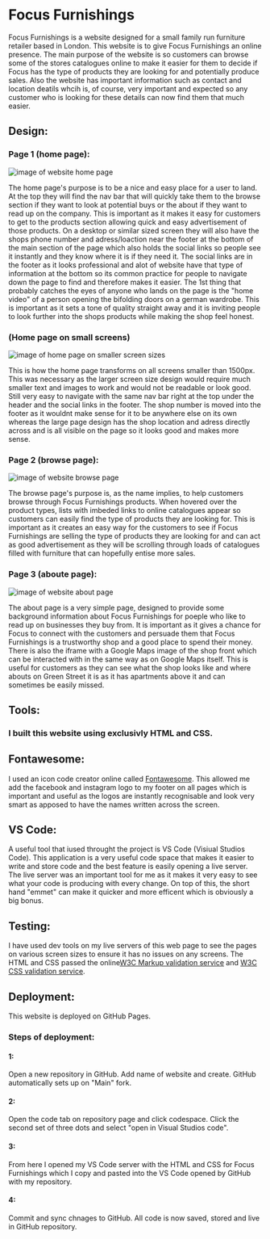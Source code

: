 # Focus Furnishings

Focus Furnishings is a website designed for a small family run furniture retailer based in London. This website is to give Focus Furnishings an online presence. The main purpose of the website is so customers can browse some of the stores catalogues online to make it easier for them to decide if Focus has the type of products they are looking for and potentially produce sales. Also the website has important information such as contact and location deatils whcih is, of course, very important and expected so any customer who is looking for these details can now find them that much easier.

## Design:
### Page 1 (home page):
![image of website home page](screenshots/home-ss.png)

The home page's purpose is to be a nice and easy place for a user to land. At the top they will find the nav bar that will quickly take them to the browse section if they want to look at potential buys or the about if they want to read up on the company. This is important as it makes it easy for customers to get to the products section allowing quick and easy advertisement of those products. On a desktop or similar sized screen they will also have the shops phone number and adress/loaction near the footer at the bottom of the main section of the page which also holds the social links so people see it instantly and they know where it is if they need it. The social links are in the footer as it looks professional and alot of website have that type of information at the bottom so its common practice for people to navigate down the page to find and therefore makes it easier. The 1st thing that probably catches the eyes of anyone who lands on the page is the "home video" of a person opening the bifolding doors on a german wardrobe. This is important as it sets a tone of quality straight away and it is inviting people to look further into the shops products while making the shop feel honest.

### (Home page on small screens)
![image of home page on smaller screen sizes](screenshots/small-home-ss.png)

This is how the home page transforms on all screens smaller than 1500px. This was necessary as the larger screen size design would require much smaller text and images to work and would not be readable or look good. Still very easy to navigate with the same nav bar right at the top under the header and the social links in the footer. The shop number is moved into the footer as it wouldnt make sense for it to be anywhere else on its own whereas the large page design has the shop location and adress directly across and is all visible on the page so it looks good and makes more sense.

### Page 2 (browse page):
![image of website browse page](screenshots/browse-ss.png)

The browse page's purpose is, as the name implies, to help customers browse through Focus Furnishings products. When hovered over the product types, lists with imbeded links to online catalogues appear so customers can easily find the type of products they are looking for. This is important as it creates an easy way for the customers to see if Focus Furnishings are selling the type of products they are looking for and can act as good advertisement as they will be scrolling through loads of catalogues filled with furniture that can hopefully entise more sales.

### Page 3 (aboute page):
![image of website about page](screenshots/about-ss.png)

The about page is a very simple page, designed to provide some background information about Focus Furnishings for poeple who like to read up on businesses they buy from. It is important as it gives a chance for Focus to connect with the customers and persuade them that Focus Furnishings is a trustworthy shop and a good place to spend their money. There is also the iframe with a Google Maps image of the shop front which can be interacted with in the same way as on Google Maps itself. This is useful for customers as they can see what the shop looks like and where abouts on Green Street it is as it has apartments above it and can sometimes be easily missed.

## Tools: 
### I built this website using exclusivly HTML and CSS.
## Fontawesome:
I used an icon code creator online called <a href="https://fontawesome.com/" target="_blank">Fontawesome</a>. This allowed me add the facebook and instagram logo to my footer on all pages which is important and useful as the logos are instantly recognisable and look very smart as apposed to have the names written across the screen.
## VS Code:
A useful tool that iused throught the project is VS Code (Visiual Studios Code). This application is a very useful code space that makes it easier to write and store code and the best feature is easily opening a live server. The live server was an important tool for me as it makes it very easy to see what your code is producing with every change. On top of this, the short hand "emmet" can make it quicker and more efficent which is obviously a big bonus.

## Testing:

I have used dev tools on my live servers of this web page to see the pages on various screen sizes to ensure it has no issues on any screens. The HTML and CSS passed the online<a href="https://validator.w3.org/" target="_blank">W3C Markup validation service</a> and <a href="https://jigsaw.w3.org/css-validator/" target="_blank">W3C CSS validation service</a>.

## Deployment:
This website is deployed on GitHub Pages.
### Steps of deployment:
#### 1:
Open a new repository in GitHub. Add name of website and create. GitHub automatically sets up on "Main" fork.
#### 2:
Open the code tab on repository page and click codespace. Click the second set of three dots and select "open in Visual Studios code".
#### 3: 
From here I opened my VS Code server with the HTML and CSS for Focus Furnishings which I copy and pasted into the VS Code opened by GitHub with my repository.
#### 4: 
Commit and sync chnages to GitHub. All code is now saved, stored and live in GitHub repository.








